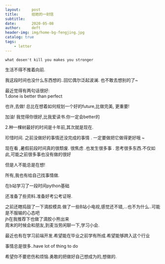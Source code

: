 ```yaml
---
layout:     post
title:      给她的一封信
subtitle:  
date:       2020-05-08
author:     deft
header-img: img/home-bg-fengjing.jpg
catalog: true
tags:
    - letter
---
```


`what dosen't kill you makes you stronger`  

生活不得不推着向前.

我这段时间也没什么东西想的..回忆偶尔泛起波澜.  也不敢去想别的了~

最近觉得有两句话很好:  
1.done is better than perfect  

也许,去做! 总比在想着如何规划一个好的future,比做完美, 更重要!  

加油! 我觉得你很好,比我爱读书.你一定会better的

2.种一棵树最好的时间是十年前,其次就是现在.  

珍惜时间. 之前没做好的事情还没完成的事情 . 一定要做把它做得更好哦  ~


现在看 ,暑假前段时间真的很颓废. 很焦虑 .也发生很多事 . 思考很多东西.不仅如此,可能之前很多事也没有做的很好   

但是人不能总是在想!  

所有,我也有给自己找事情做.  

在b站学习了一段时间python基础

还准备了些资料.准备好考公考证呀.  

之前还瞎捣鼓了一下滴胶模具.做了一些B站小电视,感觉还不错,...也不为什么..可能是不服输的心态吧  
jh在我推荐下也做了滴胶小熊出来  
周末的时候会和朋友,到麦当劳闲聊一下,学习小会.  

最近也有在学习前端开发.希望能在毕业之前学有所成.希望能够跨入这个行业  

事情总是很多..have lot of thing to do  

希望你不要悲伤和烦恼.勇敢的把做好自己想成为的,想做的.

